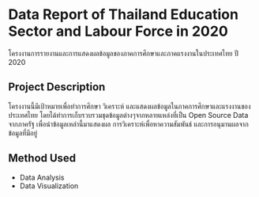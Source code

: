 
# Data Report of Thailand Education Sector and Labour Force in 2020

โครงงานการรายงานและการแสดงผลข้อมูลของภาคการศึกษาและภาคแรงงานในประเทศไทย ปี 2020



## Project Description

โครงงานนี้มีเป้าหมายเพื่อทำการศึกษา วิเคราะห์ และแสดงผลข้อมูลในภาคการศึกษาและแรงงานของประเทศไทย โดยได้ทำการเก็บรวบรวมชุดข้อมูลต่างๆจากหลายแหล่งที่เป็น Open Source Data จากภาครัฐ เพื่อนำข้อมูลเหล่านี้มาแสดงผล การวิเคราะห์เพื่อหาความสัมพันธ์ และการอนุมานผลจากข้อมูลที่มีอยู่ 

## Method Used

* Data Analysis
* Data Visualization

